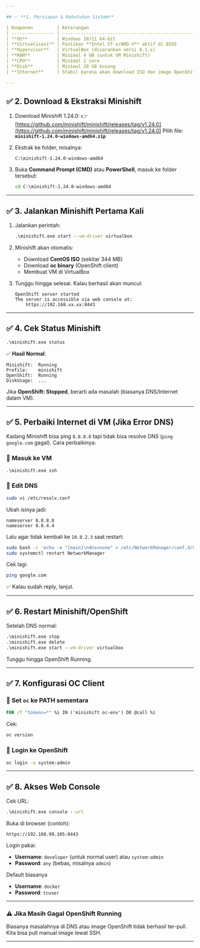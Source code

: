 ```yaml
---

## ✅ **1. Persiapan & Kebutuhan Sistem**

| Komponen         | Keterangan                                          |
| ---------------- | --------------------------------------------------- |
| **OS**           | Windows 10/11 64-bit                                |
| **Virtualisasi** | Pastikan **Intel VT-x/AMD-V** aktif di BIOS         |
| **Hypervisor**   | VirtualBox (disarankan versi 6.1.x)                 |
| **RAM**          | Minimal 4 GB (untuk VM Minishift)                   |
| **CPU**          | Minimal 2 core                                      |
| **Disk**         | Minimal 20 GB kosong                                |
| **Internet**     | Stabil karena akan download ISO dan image OpenShift |

---
```


## ✅ **2. Download & Ekstraksi Minishift**

1. Download Minishift 1.24.0:
   👉 [https://github.com/minishift/minishift/releases/tag/v1.24.0](https://github.com/minishift/minishift/releases/tag/v1.24.0)
   Pilih file: **`minishift-1.24.0-windows-amd64.zip`**
2. Ekstrak ke folder, misalnya:

   ```
   C:\minishift-1.24.0-windows-amd64
   ```
3. Buka **Command Prompt (CMD)** atau **PowerShell**, masuk ke folder tersebut:

   ```cmd
   cd C:\minishift-1.24.0-windows-amd64
   ```

---

## ✅ **3. Jalankan Minishift Pertama Kali**

1. Jalankan perintah:

   ```cmd
   .\minishift.exe start --vm-driver virtualbox
   ```

2. Minishift akan otomatis:

   * Download **CentOS ISO** (sekitar 344 MB)
   * Download **oc binary** (OpenShift client)
   * Membuat VM di VirtualBox

3. Tunggu hingga selesai. Kalau berhasil akan muncul:

   ```
   OpenShift server started
   The server is accessible via web console at:
       https://192.168.xx.xx:8443
   ```

---

## ✅ **4. Cek Status Minishift**

```cmd
.\minishift.exe status
```

✅ **Hasil Normal**:

```
Minishift:  Running
Profile:    minishift
OpenShift:  Running
DiskUsage:  ...
```

Jika **OpenShift: Stopped**, berarti ada masalah (biasanya DNS/Internet dalam VM).

---

## ✅ **5. Perbaiki Internet di VM (Jika Error DNS)**

Kadang Minishift bisa ping `8.8.8.8` tapi tidak bisa resolve DNS (`ping google.com` gagal).
Cara perbaikinya:

### 🔹 **Masuk ke VM**

```cmd
.\minishift.exe ssh
```

### 🔹 **Edit DNS**

```bash
sudo vi /etc/resolv.conf
```

Ubah isinya jadi:

```
nameserver 8.8.8.8
nameserver 8.8.4.4
```

Lalu agar tidak kembali ke `10.0.2.3` saat restart:

```bash
sudo bash -c 'echo -e "[main]\ndns=none" > /etc/NetworkManager/conf.d/no-dns.conf'
sudo systemctl restart NetworkManager
```

Cek lagi:

```bash
ping google.com
```

✅ Kalau sudah reply, lanjut.

---

## ✅ **6. Restart Minishift/OpenShift**

Setelah DNS normal:

```cmd
.\minishift.exe stop
.\minishift.exe delete
.\minishift.exe start --vm-driver virtualbox
```

Tunggu hingga OpenShift Running.

---

## ✅ **7. Konfigurasi OC Client**

### 🔹 **Set `oc` ke PATH sementara**

```cmd
FOR /f "tokens=*" %i IN ('minishift oc-env') DO @call %i
```

Cek:

```cmd
oc version
```

### 🔹 **Login ke OpenShift**

```cmd
oc login -u system:admin
```

---

## ✅ **8. Akses Web Console**

Cek URL:

```cmd
.\minishift.exe console --url
```

Buka di browser (contoh):

```
https://192.168.99.105:8443
```

Login pakai:

* **Username**: `developer` (untuk normal user) atau `system:admin`
* **Password**: `any` (bebas, misalnya `admin`)

Default biasanya
* **Username**: `docker` 
* **Password**: `tcuser` 
---

### ⚠ **Jika Masih Gagal OpenShift Running**

Biasanya masalahnya di DNS atau image OpenShift tidak berhasil ter-pull.
Kita bisa pull manual image lewat SSH.

---
